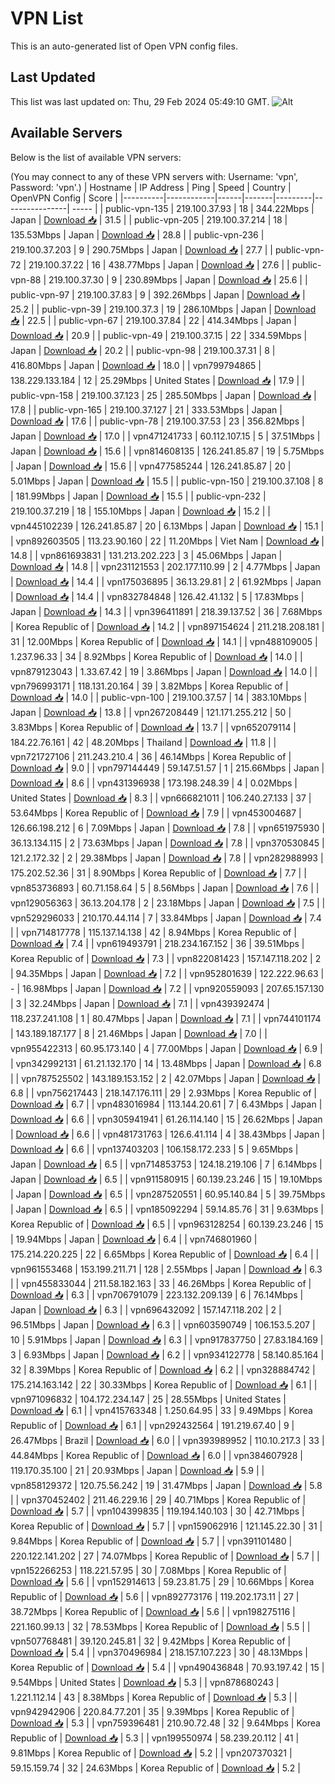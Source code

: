# VPN List

This is an auto-generated list of Open VPN config files.

## Last Updated

This list was last updated on: Thu, 29 Feb 2024 05:49:10 GMT.
![Alt](https://repobeats.axiom.co/api/embed/186b98318ef1479477931607c1ad7d823f12451f.svg "Repobeats analytics image")

## Available Servers

Below is the list of available VPN servers:

(You may connect to any of these VPN servers with: Username: 'vpn', Password: 'vpn'.)
| Hostname | IP Address | Ping | Speed | Country | OpenVPN Config | Score |
|----------|------------|------|-------|---------|----------------| ----- |
| public-vpn-135 | 219.100.37.93 | 18 | 344.22Mbps | Japan | [Download 📥](./configs/server_0_JP.ovpn) | 31.5 |
| public-vpn-205 | 219.100.37.214 | 18 | 135.53Mbps | Japan | [Download 📥](./configs/server_1_JP.ovpn) | 28.8 |
| public-vpn-236 | 219.100.37.203 | 9 | 290.75Mbps | Japan | [Download 📥](./configs/server_2_JP.ovpn) | 27.7 |
| public-vpn-72 | 219.100.37.22 | 16 | 438.77Mbps | Japan | [Download 📥](./configs/server_3_JP.ovpn) | 27.6 |
| public-vpn-88 | 219.100.37.30 | 9 | 230.89Mbps | Japan | [Download 📥](./configs/server_4_JP.ovpn) | 25.6 |
| public-vpn-97 | 219.100.37.83 | 9 | 392.26Mbps | Japan | [Download 📥](./configs/server_5_JP.ovpn) | 25.2 |
| public-vpn-39 | 219.100.37.3 | 19 | 286.10Mbps | Japan | [Download 📥](./configs/server_6_JP.ovpn) | 22.5 |
| public-vpn-67 | 219.100.37.84 | 22 | 414.34Mbps | Japan | [Download 📥](./configs/server_7_JP.ovpn) | 20.9 |
| public-vpn-49 | 219.100.37.15 | 22 | 334.59Mbps | Japan | [Download 📥](./configs/server_8_JP.ovpn) | 20.2 |
| public-vpn-98 | 219.100.37.31 | 8 | 416.80Mbps | Japan | [Download 📥](./configs/server_9_JP.ovpn) | 18.0 |
| vpn799794865 | 138.229.133.184 | 12 | 25.29Mbps | United States | [Download 📥](./configs/server_10_US.ovpn) | 17.9 |
| public-vpn-158 | 219.100.37.123 | 25 | 285.50Mbps | Japan | [Download 📥](./configs/server_11_JP.ovpn) | 17.8 |
| public-vpn-165 | 219.100.37.127 | 21 | 333.53Mbps | Japan | [Download 📥](./configs/server_12_JP.ovpn) | 17.6 |
| public-vpn-78 | 219.100.37.53 | 23 | 356.82Mbps | Japan | [Download 📥](./configs/server_13_JP.ovpn) | 17.0 |
| vpn471241733 | 60.112.107.15 | 5 | 37.51Mbps | Japan | [Download 📥](./configs/server_14_JP.ovpn) | 15.6 |
| vpn814608135 | 126.241.85.87 | 19 | 5.75Mbps | Japan | [Download 📥](./configs/server_15_JP.ovpn) | 15.6 |
| vpn477585244 | 126.241.85.87 | 20 | 5.01Mbps | Japan | [Download 📥](./configs/server_16_JP.ovpn) | 15.5 |
| public-vpn-150 | 219.100.37.108 | 8 | 181.99Mbps | Japan | [Download 📥](./configs/server_17_JP.ovpn) | 15.5 |
| public-vpn-232 | 219.100.37.219 | 18 | 155.10Mbps | Japan | [Download 📥](./configs/server_18_JP.ovpn) | 15.2 |
| vpn445102239 | 126.241.85.87 | 20 | 6.13Mbps | Japan | [Download 📥](./configs/server_19_JP.ovpn) | 15.1 |
| vpn892603505 | 113.23.90.160 | 22 | 11.20Mbps | Viet Nam | [Download 📥](./configs/server_20_VN.ovpn) | 14.8 |
| vpn861693831 | 131.213.202.223 | 3 | 45.06Mbps | Japan | [Download 📥](./configs/server_21_JP.ovpn) | 14.8 |
| vpn231121553 | 202.177.110.99 | 2 | 4.77Mbps | Japan | [Download 📥](./configs/server_22_JP.ovpn) | 14.4 |
| vpn175036895 | 36.13.29.81 | 2 | 61.92Mbps | Japan | [Download 📥](./configs/server_23_JP.ovpn) | 14.4 |
| vpn832784848 | 126.42.41.132 | 5 | 17.83Mbps | Japan | [Download 📥](./configs/server_24_JP.ovpn) | 14.3 |
| vpn396411891 | 218.39.137.52 | 36 | 7.68Mbps | Korea Republic of | [Download 📥](./configs/server_25_KR.ovpn) | 14.2 |
| vpn897154624 | 211.218.208.181 | 31 | 12.00Mbps | Korea Republic of | [Download 📥](./configs/server_26_KR.ovpn) | 14.1 |
| vpn488109005 | 1.237.96.33 | 34 | 8.92Mbps | Korea Republic of | [Download 📥](./configs/server_27_KR.ovpn) | 14.0 |
| vpn879123043 | 1.33.67.42 | 19 | 3.86Mbps | Japan | [Download 📥](./configs/server_28_JP.ovpn) | 14.0 |
| vpn796993171 | 118.131.20.164 | 39 | 3.82Mbps | Korea Republic of | [Download 📥](./configs/server_29_KR.ovpn) | 14.0 |
| public-vpn-100 | 219.100.37.57 | 14 | 383.10Mbps | Japan | [Download 📥](./configs/server_30_JP.ovpn) | 13.8 |
| vpn267208449 | 121.171.255.212 | 50 | 3.83Mbps | Korea Republic of | [Download 📥](./configs/server_31_KR.ovpn) | 13.7 |
| vpn652079114 | 184.22.76.161 | 42 | 48.20Mbps | Thailand | [Download 📥](./configs/server_32_TH.ovpn) | 11.8 |
| vpn721727106 | 211.243.210.4 | 36 | 46.14Mbps | Korea Republic of | [Download 📥](./configs/server_33_KR.ovpn) | 9.0 |
| vpn797144449 | 59.147.51.57 | 1 | 215.66Mbps | Japan | [Download 📥](./configs/server_34_JP.ovpn) | 8.6 |
| vpn431396938 | 173.198.248.39 | 4 | 0.02Mbps | United States | [Download 📥](./configs/server_35_US.ovpn) | 8.3 |
| vpn666821011 | 106.240.27.133 | 37 | 53.64Mbps | Korea Republic of | [Download 📥](./configs/server_36_KR.ovpn) | 7.9 |
| vpn453004687 | 126.66.198.212 | 6 | 7.09Mbps | Japan | [Download 📥](./configs/server_37_JP.ovpn) | 7.8 |
| vpn651975930 | 36.13.134.115 | 2 | 73.63Mbps | Japan | [Download 📥](./configs/server_38_JP.ovpn) | 7.8 |
| vpn370530845 | 121.2.172.32 | 2 | 29.38Mbps | Japan | [Download 📥](./configs/server_39_JP.ovpn) | 7.8 |
| vpn282988993 | 175.202.52.36 | 31 | 8.90Mbps | Korea Republic of | [Download 📥](./configs/server_40_KR.ovpn) | 7.7 |
| vpn853736893 | 60.71.158.64 | 5 | 8.56Mbps | Japan | [Download 📥](./configs/server_41_JP.ovpn) | 7.6 |
| vpn129056363 | 36.13.204.178 | 2 | 23.18Mbps | Japan | [Download 📥](./configs/server_42_JP.ovpn) | 7.5 |
| vpn529296033 | 210.170.44.114 | 7 | 33.84Mbps | Japan | [Download 📥](./configs/server_43_JP.ovpn) | 7.4 |
| vpn714817778 | 115.137.14.138 | 42 | 8.94Mbps | Korea Republic of | [Download 📥](./configs/server_44_KR.ovpn) | 7.4 |
| vpn619493791 | 218.234.167.152 | 36 | 39.51Mbps | Korea Republic of | [Download 📥](./configs/server_45_KR.ovpn) | 7.3 |
| vpn822081423 | 157.147.118.202 | 2 | 94.35Mbps | Japan | [Download 📥](./configs/server_46_JP.ovpn) | 7.2 |
| vpn952801639 | 122.222.96.63 | - | 16.98Mbps | Japan | [Download 📥](./configs/server_47_JP.ovpn) | 7.2 |
| vpn920559093 | 207.65.157.130 | 3 | 32.24Mbps | Japan | [Download 📥](./configs/server_48_JP.ovpn) | 7.1 |
| vpn439392474 | 118.237.241.108 | 1 | 80.47Mbps | Japan | [Download 📥](./configs/server_49_JP.ovpn) | 7.1 |
| vpn744101174 | 143.189.187.177 | 8 | 21.46Mbps | Japan | [Download 📥](./configs/server_50_JP.ovpn) | 7.0 |
| vpn955422313 | 60.95.173.140 | 4 | 77.00Mbps | Japan | [Download 📥](./configs/server_51_JP.ovpn) | 6.9 |
| vpn342992131 | 61.21.132.170 | 14 | 13.48Mbps | Japan | [Download 📥](./configs/server_52_JP.ovpn) | 6.8 |
| vpn787525502 | 143.189.153.152 | 2 | 42.07Mbps | Japan | [Download 📥](./configs/server_53_JP.ovpn) | 6.8 |
| vpn756217443 | 218.147.176.111 | 29 | 2.93Mbps | Korea Republic of | [Download 📥](./configs/server_54_KR.ovpn) | 6.7 |
| vpn483016984 | 113.144.20.61 | 7 | 6.43Mbps | Japan | [Download 📥](./configs/server_55_JP.ovpn) | 6.6 |
| vpn305941941 | 61.26.114.140 | 15 | 26.62Mbps | Japan | [Download 📥](./configs/server_56_JP.ovpn) | 6.6 |
| vpn481731763 | 126.6.41.114 | 4 | 38.43Mbps | Japan | [Download 📥](./configs/server_57_JP.ovpn) | 6.6 |
| vpn137403203 | 106.158.172.233 | 5 | 9.65Mbps | Japan | [Download 📥](./configs/server_58_JP.ovpn) | 6.5 |
| vpn714853753 | 124.18.219.106 | 7 | 6.14Mbps | Japan | [Download 📥](./configs/server_59_JP.ovpn) | 6.5 |
| vpn911580915 | 60.139.23.246 | 15 | 19.10Mbps | Japan | [Download 📥](./configs/server_60_JP.ovpn) | 6.5 |
| vpn287520551 | 60.95.140.84 | 5 | 39.75Mbps | Japan | [Download 📥](./configs/server_61_JP.ovpn) | 6.5 |
| vpn185092294 | 59.14.85.76 | 31 | 9.63Mbps | Korea Republic of | [Download 📥](./configs/server_62_KR.ovpn) | 6.5 |
| vpn963128254 | 60.139.23.246 | 15 | 19.94Mbps | Japan | [Download 📥](./configs/server_63_JP.ovpn) | 6.4 |
| vpn746801960 | 175.214.220.225 | 22 | 6.65Mbps | Korea Republic of | [Download 📥](./configs/server_64_KR.ovpn) | 6.4 |
| vpn961553468 | 153.199.211.71 | 128 | 2.55Mbps | Japan | [Download 📥](./configs/server_65_JP.ovpn) | 6.3 |
| vpn455833044 | 211.58.182.163 | 33 | 46.26Mbps | Korea Republic of | [Download 📥](./configs/server_66_KR.ovpn) | 6.3 |
| vpn706791079 | 223.132.209.139 | 6 | 76.14Mbps | Japan | [Download 📥](./configs/server_67_JP.ovpn) | 6.3 |
| vpn696432092 | 157.147.118.202 | 2 | 96.51Mbps | Japan | [Download 📥](./configs/server_68_JP.ovpn) | 6.3 |
| vpn603590749 | 106.153.5.207 | 10 | 5.91Mbps | Japan | [Download 📥](./configs/server_69_JP.ovpn) | 6.3 |
| vpn917837750 | 27.83.184.169 | 3 | 6.93Mbps | Japan | [Download 📥](./configs/server_70_JP.ovpn) | 6.2 |
| vpn934122778 | 58.140.85.164 | 32 | 8.39Mbps | Korea Republic of | [Download 📥](./configs/server_71_KR.ovpn) | 6.2 |
| vpn328884742 | 175.214.163.142 | 22 | 30.33Mbps | Korea Republic of | [Download 📥](./configs/server_72_KR.ovpn) | 6.1 |
| vpn971096832 | 104.172.234.147 | 25 | 28.55Mbps | United States | [Download 📥](./configs/server_73_US.ovpn) | 6.1 |
| vpn415763348 | 1.250.64.95 | 33 | 9.49Mbps | Korea Republic of | [Download 📥](./configs/server_74_KR.ovpn) | 6.1 |
| vpn292432564 | 191.219.67.40 | 9 | 26.47Mbps | Brazil | [Download 📥](./configs/server_75_BR.ovpn) | 6.0 |
| vpn393989952 | 110.10.217.3 | 33 | 44.84Mbps | Korea Republic of | [Download 📥](./configs/server_76_KR.ovpn) | 6.0 |
| vpn384607928 | 119.170.35.100 | 21 | 20.93Mbps | Japan | [Download 📥](./configs/server_77_JP.ovpn) | 5.9 |
| vpn858129372 | 120.75.56.242 | 19 | 31.47Mbps | Japan | [Download 📥](./configs/server_78_JP.ovpn) | 5.8 |
| vpn370452402 | 211.46.229.16 | 29 | 40.71Mbps | Korea Republic of | [Download 📥](./configs/server_79_KR.ovpn) | 5.7 |
| vpn104399835 | 119.194.140.103 | 30 | 42.71Mbps | Korea Republic of | [Download 📥](./configs/server_80_KR.ovpn) | 5.7 |
| vpn159062916 | 121.145.22.30 | 31 | 9.84Mbps | Korea Republic of | [Download 📥](./configs/server_81_KR.ovpn) | 5.7 |
| vpn391101480 | 220.122.141.202 | 27 | 74.07Mbps | Korea Republic of | [Download 📥](./configs/server_82_KR.ovpn) | 5.7 |
| vpn152266253 | 118.221.57.95 | 30 | 7.08Mbps | Korea Republic of | [Download 📥](./configs/server_83_KR.ovpn) | 5.6 |
| vpn152914613 | 59.23.81.75 | 29 | 10.66Mbps | Korea Republic of | [Download 📥](./configs/server_84_KR.ovpn) | 5.6 |
| vpn892773176 | 119.202.173.11 | 27 | 38.72Mbps | Korea Republic of | [Download 📥](./configs/server_85_KR.ovpn) | 5.6 |
| vpn198275116 | 221.160.99.13 | 32 | 78.53Mbps | Korea Republic of | [Download 📥](./configs/server_86_KR.ovpn) | 5.5 |
| vpn507768481 | 39.120.245.81 | 32 | 9.42Mbps | Korea Republic of | [Download 📥](./configs/server_87_KR.ovpn) | 5.4 |
| vpn370496984 | 218.157.107.223 | 30 | 48.13Mbps | Korea Republic of | [Download 📥](./configs/server_88_KR.ovpn) | 5.4 |
| vpn490436848 | 70.93.197.42 | 15 | 9.54Mbps | United States | [Download 📥](./configs/server_89_US.ovpn) | 5.3 |
| vpn878680243 | 1.221.112.14 | 43 | 8.38Mbps | Korea Republic of | [Download 📥](./configs/server_90_KR.ovpn) | 5.3 |
| vpn942942906 | 220.84.77.201 | 35 | 9.39Mbps | Korea Republic of | [Download 📥](./configs/server_91_KR.ovpn) | 5.3 |
| vpn759396481 | 210.90.72.48 | 32 | 9.64Mbps | Korea Republic of | [Download 📥](./configs/server_92_KR.ovpn) | 5.3 |
| vpn199550974 | 58.239.20.112 | 41 | 9.81Mbps | Korea Republic of | [Download 📥](./configs/server_93_KR.ovpn) | 5.2 |
| vpn207370321 | 59.15.159.74 | 32 | 24.63Mbps | Korea Republic of | [Download 📥](./configs/server_94_KR.ovpn) | 5.2 |
